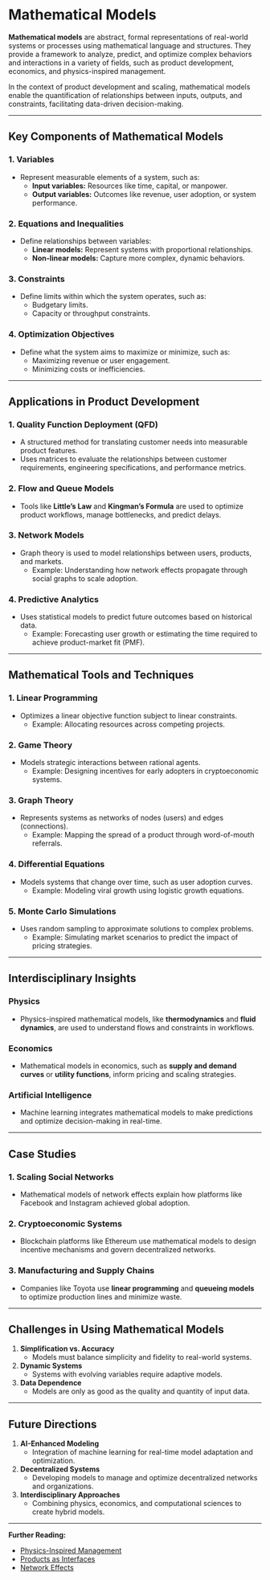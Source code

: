 # Mathematical Models

**Mathematical models** are abstract, formal representations of real-world systems or processes using mathematical language and structures. They provide a framework to analyze, predict, and optimize complex behaviors and interactions in a variety of fields, such as product development, economics, and physics-inspired management.

In the context of product development and scaling, mathematical models enable the quantification of relationships between inputs, outputs, and constraints, facilitating data-driven decision-making.

***

## Key Components of Mathematical Models

### 1. **Variables**

* Represent measurable elements of a system, such as:
  * **Input variables:** Resources like time, capital, or manpower.
  * **Output variables:** Outcomes like revenue, user adoption, or system performance.

### 2. **Equations and Inequalities**

* Define relationships between variables:
  * **Linear models:** Represent systems with proportional relationships.
  * **Non-linear models:** Capture more complex, dynamic behaviors.

### 3. **Constraints**

* Define limits within which the system operates, such as:
  * Budgetary limits.
  * Capacity or throughput constraints.

### 4. **Optimization Objectives**

* Define what the system aims to maximize or minimize, such as:
  * Maximizing revenue or user engagement.
  * Minimizing costs or inefficiencies.

***

## Applications in Product Development

### 1. **Quality Function Deployment (QFD)**

* A structured method for translating customer needs into measurable product features.
* Uses matrices to evaluate the relationships between customer requirements, engineering specifications, and performance metrics.

### 2. **Flow and Queue Models**

* Tools like **Little’s Law** and **Kingman’s Formula** are used to optimize product workflows, manage bottlenecks, and predict delays.

### 3. **Network Models**

* Graph theory is used to model relationships between users, products, and markets.
  * Example: Understanding how network effects propagate through social graphs to scale adoption.

### 4. **Predictive Analytics**

* Uses statistical models to predict future outcomes based on historical data.
  * Example: Forecasting user growth or estimating the time required to achieve product-market fit (PMF).

***

## Mathematical Tools and Techniques

### 1. **Linear Programming**

* Optimizes a linear objective function subject to linear constraints.
  * Example: Allocating resources across competing projects.

### 2. **Game Theory**

* Models strategic interactions between rational agents.
  * Example: Designing incentives for early adopters in cryptoeconomic systems.

### 3. **Graph Theory**

* Represents systems as networks of nodes (users) and edges (connections).
  * Example: Mapping the spread of a product through word-of-mouth referrals.

### 4. **Differential Equations**

* Models systems that change over time, such as user adoption curves.
  * Example: Modeling viral growth using logistic growth equations.

### 5. **Monte Carlo Simulations**

* Uses random sampling to approximate solutions to complex problems.
  * Example: Simulating market scenarios to predict the impact of pricing strategies.

***

## Interdisciplinary Insights

### Physics

* Physics-inspired mathematical models, like **thermodynamics** and **fluid dynamics**, are used to understand flows and constraints in workflows.

### Economics

* Mathematical models in economics, such as **supply and demand curves** or **utility functions**, inform pricing and scaling strategies.

### Artificial Intelligence

* Machine learning integrates mathematical models to make predictions and optimize decision-making in real-time.

***

## Case Studies

### 1. **Scaling Social Networks**

* Mathematical models of network effects explain how platforms like Facebook and Instagram achieved global adoption.

### 2. **Cryptoeconomic Systems**

* Blockchain platforms like Ethereum use mathematical models to design incentive mechanisms and govern decentralized networks.

### 3. **Manufacturing and Supply Chains**

* Companies like Toyota use **linear programming** and **queueing models** to optimize production lines and minimize waste.

***

## Challenges in Using Mathematical Models

1. **Simplification vs. Accuracy**
   * Models must balance simplicity and fidelity to real-world systems.
2. **Dynamic Systems**
   * Systems with evolving variables require adaptive models.
3. **Data Dependence**
   * Models are only as good as the quality and quantity of input data.

***

## Future Directions

1. **AI-Enhanced Modeling**
   * Integration of machine learning for real-time model adaptation and optimization.
2. **Decentralized Systems**
   * Developing models to manage and optimize decentralized networks and organizations.
3. **Interdisciplinary Approaches**
   * Combining physics, economics, and computational sciences to create hybrid models.

***

**Further Reading:**

* [Physics-Inspired Management](../PHYSICS/PHYSICS_INSPIRED_MANAGEMENT.md)
* [Products as Interfaces](../MISC/PRODUCTS_AS_INTERFACES.md)
* [Network Effects](../../../literary_products/joes_notes/NETWORK_EFFECTS.md)
